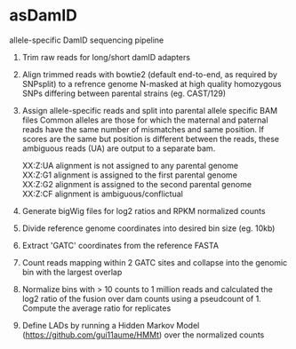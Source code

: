 # asDamID
allele-specific DamID sequencing pipeline

1. Trim raw reads for long/short damID adapters

2. Align trimmed reads with bowtie2 (default end-to-end, as required by SNPsplit) to a refrence genome N-masked at high quality homozygous SNPs differing between parental strains (eg. CAST/129)

3. Assign allele-specific reads and split into parental allele specific BAM files
Common alleles are those for which the maternal and paternal reads have the same number of mismatches and same position. If scores are the same but position is different between the reads, these ambiguous reads (UA) are output to a separate bam.  

    XX:Z:UA alignment is not assigned to any parental genome  
    XX:Z:G1 alignment is assigned to the first parental genome  
    XX:Z:G2 alignment is assigned to the second parental genome  
    XX:Z:CF alignment is ambiguous/conflictual

4. Generate bigWig files for log2 ratios and RPKM normalized counts

5. Divide reference genome coordinates into desired bin size (eg. 10kb)

6. Extract 'GATC' coordinates from the reference FASTA

7. Count reads mapping within 2 GATC sites and collapse into the genomic bin with the largest overlap

8. Normalize bins with > 10 counts to 1 million reads and calculated the log2 ratio of the fusion over dam counts using a pseudcount of 1. Compute the average ratio for replicates

9. Define LADs by running a Hidden Markov Model (https://github.com/gui11aume/HMMt) over the normalized counts
